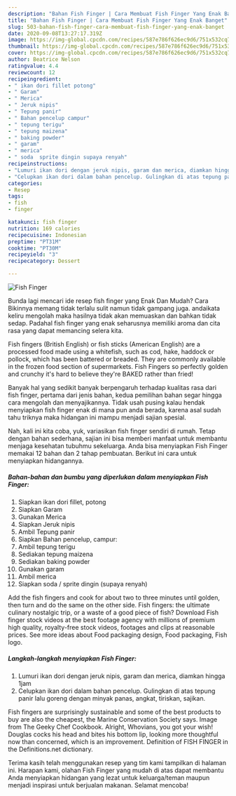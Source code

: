```yaml
---
description: "Bahan Fish Finger | Cara Membuat Fish Finger Yang Enak Banget"
title: "Bahan Fish Finger | Cara Membuat Fish Finger Yang Enak Banget"
slug: 503-bahan-fish-finger-cara-membuat-fish-finger-yang-enak-banget
date: 2020-09-08T13:27:17.319Z
image: https://img-global.cpcdn.com/recipes/587e786f626ec9d6/751x532cq70/fish-finger-foto-resep-utama.jpg
thumbnail: https://img-global.cpcdn.com/recipes/587e786f626ec9d6/751x532cq70/fish-finger-foto-resep-utama.jpg
cover: https://img-global.cpcdn.com/recipes/587e786f626ec9d6/751x532cq70/fish-finger-foto-resep-utama.jpg
author: Beatrice Nelson
ratingvalue: 4.4
reviewcount: 12
recipeingredient:
- " ikan dori fillet potong"
- " Garam"
- " Merica"
- " Jeruk nipis"
- " Tepung panir"
- " Bahan pencelup campur"
- " tepung terigu"
- " tepung maizena"
- " baking powder"
- " garam"
- " merica"
- " soda  sprite dingin supaya renyah"
recipeinstructions:
- "Lumuri ikan dori dengan jeruk nipis, garam dan merica, diamkan hingga 1jam"
- "Celupkan ikan dori dalam bahan pencelup. Gulingkan di atas tepung panir lalu goreng dengan minyak panas, angkat, tiriskan, sajikan."
categories:
- Resep
tags:
- fish
- finger

katakunci: fish finger 
nutrition: 169 calories
recipecuisine: Indonesian
preptime: "PT31M"
cooktime: "PT30M"
recipeyield: "3"
recipecategory: Dessert

---
```



![Fish Finger](https://img-global.cpcdn.com/recipes/587e786f626ec9d6/751x532cq70/fish-finger-foto-resep-utama.jpg)

Bunda lagi mencari ide resep fish finger yang Enak Dan Mudah? Cara Bikinnya memang tidak terlalu sulit namun tidak gampang juga. andaikata keliru mengolah maka hasilnya tidak akan memuaskan dan bahkan tidak sedap. Padahal fish finger yang enak seharusnya memiliki aroma dan cita rasa yang dapat memancing selera kita.

Fish fingers (British English) or fish sticks (American English) are a processed food made using a whitefish, such as cod, hake, haddock or pollock, which has been battered or breaded. They are commonly available in the frozen food section of supermarkets. Fish Fingers so perfectly golden and crunchy it&#39;s hard to believe they&#39;re BAKED rather than fried!

Banyak hal yang sedikit banyak berpengaruh terhadap kualitas rasa dari fish finger, pertama dari jenis bahan, kedua pemilihan bahan segar hingga cara mengolah dan menyajikannya. Tidak usah pusing kalau hendak menyiapkan fish finger enak di mana pun anda berada, karena asal sudah tahu triknya maka hidangan ini mampu menjadi sajian spesial.


Nah, kali ini kita coba, yuk, variasikan fish finger sendiri di rumah. Tetap dengan bahan sederhana, sajian ini bisa memberi manfaat untuk membantu menjaga kesehatan tubuhmu sekeluarga. Anda bisa menyiapkan Fish Finger memakai 12 bahan dan 2 tahap pembuatan. Berikut ini cara untuk menyiapkan hidangannya.

<!--inarticleads1-->

##### Bahan-bahan dan bumbu yang diperlukan dalam menyiapkan Fish Finger:

1. Siapkan  ikan dori fillet, potong
1. Siapkan  Garam
1. Gunakan  Merica
1. Siapkan  Jeruk nipis
1. Ambil  Tepung panir
1. Siapkan  Bahan pencelup, campur:
1. Ambil  tepung terigu
1. Sediakan  tepung maizena
1. Sediakan  baking powder
1. Gunakan  garam
1. Ambil  merica
1. Siapkan  soda / sprite dingin (supaya renyah)


Add the fish fingers and cook for about two to three minutes until golden, then turn and do the same on the other side. Fish fingers: the ultimate culinary nostalgic trip, or a waste of a good piece of fish? Download Fish finger stock videos at the best footage agency with millions of premium high quality, royalty-free stock videos, footages and clips at reasonable prices. See more ideas about Food packaging design, Food packaging, Fish logo. 

<!--inarticleads2-->

##### Langkah-langkah menyiapkan Fish Finger:

1. Lumuri ikan dori dengan jeruk nipis, garam dan merica, diamkan hingga 1jam
1. Celupkan ikan dori dalam bahan pencelup. Gulingkan di atas tepung panir lalu goreng dengan minyak panas, angkat, tiriskan, sajikan.


Fish fingers are surprisingly sustainable and some of the best products to buy are also the cheapest, the Marine Conservation Society says. Image from The Geeky Chef Cookbook. Alright, Whovians, you got your wish! Douglas cocks his head and bites his bottom lip, looking more thoughtful now than concerned, which is an improvement. Definition of FISH FINGER in the Definitions.net dictionary. 

Terima kasih telah menggunakan resep yang tim kami tampilkan di halaman ini. Harapan kami, olahan Fish Finger yang mudah di atas dapat membantu Anda menyiapkan hidangan yang lezat untuk keluarga/teman maupun menjadi inspirasi untuk berjualan makanan. Selamat mencoba!
